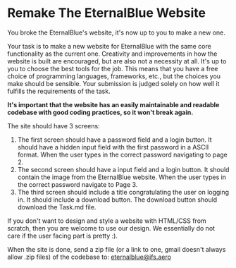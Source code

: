 # Remake The EternalBlue Website

You broke the EternalBlue's website, it's now up to you to make a new one.

Your task is to make a new website for EternalBlue with the same core functionality as the current one.
Creativity and improvements in how the website is built are encouraged, but are also not a necessity at all.
It's up to you to choose the best tools for the job. This means that you have a free choice of programming languages, frameworks, etc., but the choices you make should be sensible.
Your submission is judged solely on how well it fulfills the requirements of the task.

**It's important that the website has an easily maintainable and readable codebase with good coding practices, so it won't break again.**

The site should have 3 screens:
1. The first screen should have a password field and a login button. It should have a hidden input field with the first password in a ASCII format. When the user types in the correct password navigating to page 2.
2. The second screen should have a input field and a login button. It should contain the image from the EternalBlue website. When the user types in the correct password navigate to Page 3.
3. The third screen should include a title congratulating the user on logging in. It should include a download button. The download button should download the Task.md file.

If you don't want to design and style a website with HTML/CSS from scratch, then you are welcome to use our design. We essentially do not care if the user facing part is pretty :).

When the site is done, send a zip file (or a link to one, gmail doesn't always allow .zip files) of the codebase to: 
eternalblue@ifs.aero